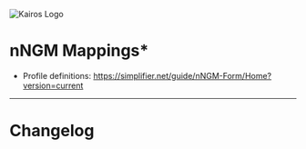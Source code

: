 ![Kairos Logo](https://www.kairos.de/app/uploads/kairos-logo-blue_iqvia.png "Kairos Logo")

nNGM Mappings*
======================

* Profile definitions: https://simplifier.net/guide/nNGM-Form/Home?version=current

---

# Changelog
